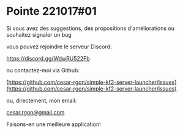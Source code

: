 # Pointe 221017#01

Si vous avez des suggestions, des propositions d'améliorations ou souhaitez signaler un bug

vous pouvez rejoindre le serveur Discord:

https://discord.gg/WdwRU522Fb

ou contactez-moi via Github:

[https://github.com/cesar-rgon/simple-kf2-server-launcher/issues](https://github.com/cesar-rgon/simple-kf2-server-launcher/issues)

ou, directement, mon email:

[cesar.rgon@gmail.com](mailto:cesar.rgon@gmail.com)

Faisons-en une meilleure application!